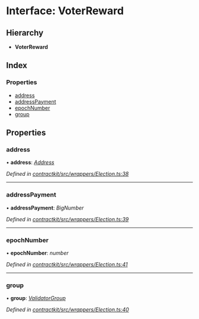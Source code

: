 # Interface: VoterReward

## Hierarchy

* **VoterReward**

## Index

### Properties

* [address](_contractkit_src_wrappers_election_.voterreward.md#address)
* [addressPayment](_contractkit_src_wrappers_election_.voterreward.md#addresspayment)
* [epochNumber](_contractkit_src_wrappers_election_.voterreward.md#epochnumber)
* [group](_contractkit_src_wrappers_election_.voterreward.md#group)

## Properties

###  address

• **address**: *[Address](../modules/_contractkit_src_base_.md#address)*

*Defined in [contractkit/src/wrappers/Election.ts:38](https://github.com/celo-org/celo-monorepo/blob/master/packages/contractkit/src/wrappers/Election.ts#L38)*

___

###  addressPayment

• **addressPayment**: *BigNumber*

*Defined in [contractkit/src/wrappers/Election.ts:39](https://github.com/celo-org/celo-monorepo/blob/master/packages/contractkit/src/wrappers/Election.ts#L39)*

___

###  epochNumber

• **epochNumber**: *number*

*Defined in [contractkit/src/wrappers/Election.ts:41](https://github.com/celo-org/celo-monorepo/blob/master/packages/contractkit/src/wrappers/Election.ts#L41)*

___

###  group

• **group**: *[ValidatorGroup](_contractkit_src_wrappers_validators_.validatorgroup.md)*

*Defined in [contractkit/src/wrappers/Election.ts:40](https://github.com/celo-org/celo-monorepo/blob/master/packages/contractkit/src/wrappers/Election.ts#L40)*
